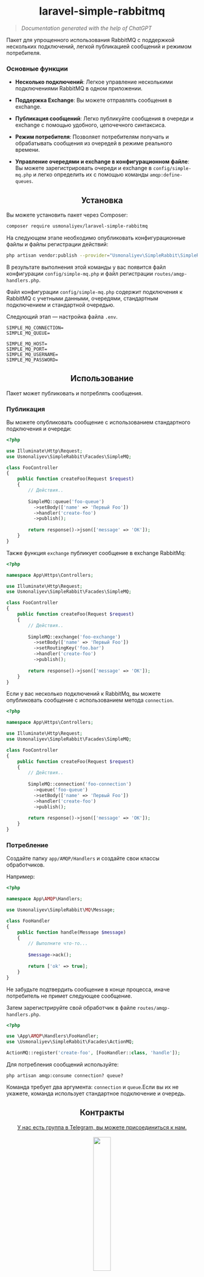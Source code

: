 <div align="center">
  <h1>laravel-simple-rabbitmq</h1>
</div>

> _Documentation generated with the help of ChatGPT_

Пакет для упрощенного использования RabbitMQ с поддержкой нескольких подключений, легкой публикацией сообщений и режимом
потребителя.

### Основные функции

- **Несколько подключений**: Легкое управление несколькими подключениями RabbitMQ в одном приложении.

- **Поддержка Exchange**: Вы можете отправлять сообщения в exchange.

- **Публикация сообщений**: Легко публикуйте сообщения в очереди и exchange с помощью удобного, цепочечного синтаксиса.

- **Режим потребителя**: Позволяет потребителям получать и обрабатывать сообщения из очередей в режиме реального
  времени.

- **Управление очередями и exchange в конфигурационном файле**: Вы можете зарегистрировать очереди и exchange в
  `config/simple-mq.php` и
  легко определить их с помощью команды `amqp:define-queues`.

<div align="center">
  <h2>Установка</h2>
</div>

Вы можете установить пакет через Composer:

```bash
composer require usmonaliyev/laravel-simple-rabbitmq
```

На следующем этапе необходимо опубликовать конфигурационные файлы и файлы регистрации действий:

```bash
php artisan vendor:publish --provider="Usmonaliyev\SimpleRabbit\SimpleRabbitMQServiceProvider"
```

В результате выполнения этой команды у вас появится файл конфигурации `config/simple-mq.php` и файл регистрации
`routes/amqp-handlers.php`.

Файл конфигурации `config/simple-mq.php` содержит подключения к RabbitMQ с учетными данными, очередями, стандартным
подключением и
стандартной очередью.

Следующий этап — настройка файла `.env`.

```.dotenv
SIMPLE_MQ_CONNECTION=
SIMPLE_MQ_QUEUE=

SIMPLE_MQ_HOST=
SIMPLE_MQ_PORT=
SIMPLE_MQ_USERNAME=
SIMPLE_MQ_PASSWORD=
```

<div align="center">
  <h2>Использование</h2>
</div>

Пакет может публиковать и потреблять сообщения.

### Публикация

Вы можете опубликовать сообщение с использованием стандартного подключения и очереди:

```php
<?php

use Illuminate\Http\Request;
use Usmonaliyev\SimpleRabbit\Facades\SimpleMQ;

class FooController
{
    public function createFoo(Request $request)
    {
        // Действия..
        
        SimpleMQ::queue('foo-queue')
          ->setBody(['name' => 'Первый Foo'])
          ->handler('create-foo')
          ->publish();
          
        return response()->json(['message' => 'OK']);
    }
}
```

Также функция `exchange` публикует сообщение в exchange RabbitMq:

```php
<?php

namespace App\Https\Controllers;

use Illuminate\Http\Request;
use Usmonaliyev\SimpleRabbit\Facades\SimpleMQ;

class FooController
{
    public function createFoo(Request $request)
    {
        // Действия..
        
        SimpleMQ::exchange('foo-exchange')
          ->setBody(['name' => 'Первый Foo'])
          ->setRoutingKey('foo.bar')
          ->handler('create-foo')
          ->publish();
          
        return response()->json(['message' => 'OK']);
    }
}
```

Если у вас несколько подключений к RabbitMq, вы можете опубликовать сообщение с использованием метода `connection`.

```php
<?php

namespace App\Https\Controllers;

use Illuminate\Http\Request;
use Usmonaliyev\SimpleRabbit\Facades\SimpleMQ;

class FooController
{
    public function createFoo(Request $request)
    {
        // Действия..
        
        SimpleMQ::connection('foo-connection')
          ->queue('foo-queue')
          ->setBody(['name' => 'Первый Foo'])
          ->handler('create-foo')
          ->publish();
          
        return response()->json(['message' => 'OK']);
    }
}
```

### Потребление

Создайте папку `app/AMQP/Handlers` и создайте свои классы обработчиков.

Например:

```php
<?php

namespace App\AMQP\Handlers;

use Usmonaliyev\SimpleRabbit\MQ\Message;

class FooHandler
{
    public function handle(Message $message)
    {
        // Выполните что-то...
        
        $message->ack();
        
        return ['ok' => true];
    }
}
```

Не забудьте подтвердить сообщение в конце процесса, иначе потребитель не примет следующее сообщение.

Затем зарегистрируйте свой обработчик в файле `routes/amqp-handlers.php`.

```php
<?php

use \App\AMQP\Handlers\FooHandler;
use \Usmonaliyev\SimpleRabbit\Facades\ActionMQ;

ActionMQ::register('create-foo', [FooHandler::class, 'handle']);
```

Для потребления сообщений используйте:

```shell
php artisan amqp:consume connection? queue?
```

Команда требует два аргумента: `connection` и `queue`.Если вы их не укажете, команда использует стандартное подключение
и очередь.

<div align="center">
  <h2>Контракты</h2>
  <div>
    <a href="https://t.me/+P7PlyAdDQAJjM2Fi" target="_blank">
      У нас есть группа в Telegram, вы можете присоединиться к нам.
    </a>
  </div>
  <br/>
  <img width="30%" src="https://github.com/usmonaliyev99/usmonaliyev99/blob/main/assets/have-you-joined-us.gif?raw=true">
</div>

<div align="center">
  <h2>Планы</h2>
</div>

- [ ] Настройка exchange в `config/simple-mq.php`
- [ ] Написание файлов `README.UZ.md` и `README.RU.md`.
- [ ] Настройка тестирования.

<div align="center">
  <h2>Тестирование</h2>
</div>

```bash
composer test
```

<div align="center">
  <h2>Лицензия</h2>
</div>

Лицензия [MIT](LICENSE.md).
